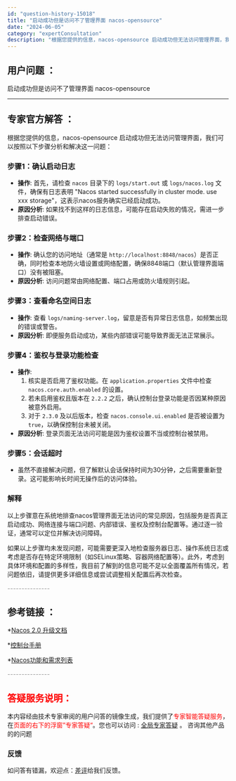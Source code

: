 ```yaml
---
id: "question-history-15018"
title: "启动成功但是访问不了管理界面 nacos-opensource"
date: "2024-06-05"
category: "expertConsultation"
description: "根据您提供的信息，nacos-opensource 启动成功但无法访问管理界面，我们可以按照以下步骤分析和解决这一问题：### 步骤1：确认启动日志- **操作**: 首先，请检查 `nacos` 目录下的 `logs/start.out` 或 `logs/nacos.log` 文件，确保有日志表明"
---
```


## 用户问题 ： 
 启动成功但是访问不了管理界面 nacos-opensource 

---------------
## 专家官方解答 ：

根据您提供的信息，nacos-opensource 启动成功但无法访问管理界面，我们可以按照以下步骤分析和解决这一问题：

### 步骤1：确认启动日志
- **操作**: 首先，请检查 `nacos` 目录下的 `logs/start.out` 或 `logs/nacos.log` 文件，确保有日志表明 "Nacos started successfully in cluster mode. use xxx storage"，这表示nacos服务确实已经启动成功。
- **原因分析**: 如果找不到这样的日志信息，可能存在启动失败的情况，需进一步排查启动错误。

### 步骤2：检查网络与端口
- **操作**: 确认您的访问地址（通常是 `http://localhost:8848/nacos`）是否正确，同时检查本地防火墙设置或网络配置，确保8848端口（默认管理界面端口）没有被阻塞。
- **原因分析**: 访问问题常由网络配置、端口占用或防火墙规则引起。

### 步骤3：查看命名空间日志
- **操作**: 查看 `logs/naming-server.log`，留意是否有异常日志信息，如频繁出现的错误或警告。
- **原因分析**: 即便服务启动成功，某些内部错误可能导致界面无法正常展示。

### 步骤4：鉴权与登录功能检查
- **操作**:
  1. 核实是否启用了鉴权功能。在 `application.properties` 文件中检查 `nacos.core.auth.enabled` 的设置。
  2. 若未启用鉴权且版本在 `2.2.2` 之后，确认控制台登录功能是否因某种原因被意外启用。
  3. 对于 `2.3.0` 及以后版本，检查 `nacos.console.ui.enabled` 是否被设置为 `true`，以确保控制台未被关闭。
- **原因分析**: 登录页面无法访问可能是因为鉴权设置不当或控制台被禁用。

### 步骤5：会话超时
- 虽然不直接解决问题，但了解默认会话保持时间为30分钟，之后需要重新登录。这可能影响长时间无操作后的访问体验。

### 解释
以上步骤意在系统地排查nacos管理界面无法访问的常见原因，包括服务是否真正启动成功、网络连接与端口问题、内部错误、鉴权及控制台配置等。通过逐一验证，通常可以定位并解决访问障碍。

如果以上步骤均未发现问题，可能需要更深入地检查服务器日志、操作系统日志或考虑是否存在特定环境限制（如SELinux策略、容器网络配置等）。此外，考虑到具体环境和配置的多样性，我目前了解到的信息可能不足以全面覆盖所有情况，若问题依旧，请提供更多详细信息或尝试调整相关配置后再次检查。


<font color="#949494">---------------</font> 


## 参考链接 ：

*[Nacos 2.0 升级文档](https://nacos.io/docs/latest/upgrading/200-upgrading)
 
 *[控制台手册](https://nacos.io/docs/latest/guide/admin/console-guide)
 
 *[Nacos功能和需求列表](https://nacos.io/docs/latest/archive/feature-list)


 <font color="#949494">---------------</font> 
 


## <font color="#FF0000">答疑服务说明：</font> 

本内容经由技术专家审阅的用户问答的镜像生成，我们提供了<font color="#FF0000">专家智能答疑服务</font>，在<font color="#FF0000">页面的右下的浮窗”专家答疑“</font>。您也可以访问 : [全局专家答疑](https://answer.opensource.alibaba.com/docs/intro) 。 咨询其他产品的的问题

### 反馈
如问答有错漏，欢迎点：[差评](https://ai.nacos.io/user/feedbackByEnhancerGradePOJOID?enhancerGradePOJOId=15071)给我们反馈。
